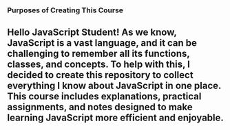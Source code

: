 <p align="center">

</p>


### Purposes of Creating This Course

Hello JavaScript Student!
As we know, JavaScript is a vast language, and it can be challenging to remember all its functions, classes, and concepts. To help with this, I decided to create this repository to collect everything I know about JavaScript in one place. This course includes explanations, practical assignments, and notes designed to make learning JavaScript more efficient and enjoyable.
---
